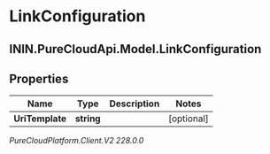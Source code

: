 # LinkConfiguration

## ININ.PureCloudApi.Model.LinkConfiguration

## Properties

|Name | Type | Description | Notes|
|------------ | ------------- | ------------- | -------------|
| **UriTemplate** | **string** |  | [optional] |



_PureCloudPlatform.Client.V2 228.0.0_
